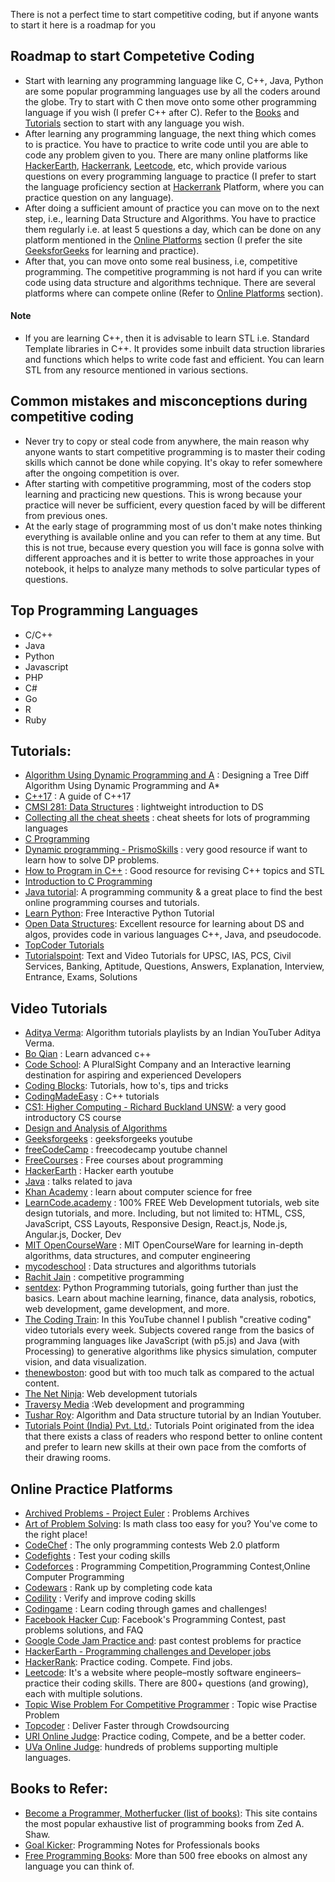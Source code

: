 There is not a perfect time to start competitive coding, but if anyone wants to start it here is a roadmap for you

## Roadmap to start Competetive Coding
- Start with learning any programming language like C, C++, Java, Python are some popular programming languages use by all the coders around the globe. Try to start with C then move onto some other programming language if you wish (I prefer C++ after C). Refer to the [Books](#books-to-refer) and [Tutorials](#tutorials) section to start with any language you wish.
- After learning any programming language, the next thing which comes to is practice. You have to practice to write code until you are able to code any problem given to you. There are many online platforms like [HackerEarth](https://www.hackerearth.com/), [Hackerrank](https://www.hackerrank.com/), [Leetcode](https://leetcode.com/), etc, which provide various questions on every programming language to practice (I prefer to start the language proficiency section at [Hackerrank](https://www.hackerrank.com/) Platform, where you can practice question on any language).
- After doing a sufficient amount of practice you can move on to the next step, i.e., learning Data Structure and Algorithms. You have to practice them regularly i.e. at least 5 questions a day, which can be done on any platform mentioned in the [Online Platforms](#online-practice-platforms) section (I prefer the site [GeeksforGeeks](https://www.geeksforgeeks.org/) for learning and practice).
- After that, you can move onto some real business, i.e, competitive programming. The competitive programming is not hard if you can write code using data structure and algorithms technique. There are several platforms where can compete online (Refer to [Online Platforms](#online-practice-platforms) section).

#### Note
- If you are learning C++, then it is advisable to learn STL i.e. Standard Template libraries in C++. It provides some inbuilt data struction libraries and functions which helps to write code fast and efficient. You can learn STL from any resource mentioned in various sections.

## Common mistakes and misconceptions during competitive coding
- Never try to copy or steal code from anywhere, the main reason why anyone wants to start competitive programming is to master their coding skills which cannot be done while copying. It's okay to refer somewhere after the ongoing competition is over.
- After starting with competitive programming, most of the coders stop learning and practicing new questions. This is wrong because your practice will never be sufficient, every question faced by will be different from previous ones.
- At the early stage of programming most of us don't make notes thinking everything is available online and you can refer to them at any time. But this is not true, because every question you will face is gonna solve with different approaches and it is better to write those approaches in your notebook, it helps to analyze many methods to solve particular types of questions.



## Top Programming Languages
- C/C++
- Java
- Python
- Javascript
- PHP
- C#
- Go
- R
- Ruby

## Tutorials:
- [Algorithm Using Dynamic Programming and A](http://thume.ca/2017/06/17/tree-diffing/) : Designing a Tree Diff Algorithm Using Dynamic Programming and A*
- [C++17](https://www.viva64.com/en/b/0533/) : A guide of C++17
- [CMSI 281: Data Structures](http://cs.lmu.edu/~ray/classes/dsa/) : lightweight introduction to DS
- [Collecting all the cheat sheets](http://overapi.com) : cheat sheets for lots of programming languages
- [C Programming](http://users.cs.cf.ac.uk/Dave.Marshall/C/CE.html)
- [Dynamic programming - PrismoSkills](http://prismoskills.appspot.com/lessons/Dynamic_Programming/Chapter_01_-_Introduction.jsp) : very good resource if want to learn how to solve DP problems.
- [How to Program in C++](http://cs.fit.edu/~mmahoney/cse2050/how2cpp.html) : Good resource for revising C++ topics and STL
- [Introduction to C Programming](http://www.le.ac.uk/users/rjm1/cotter/index.htm)
- [Java tutorial](https://hackr.io/tutorials/learn-java): A programming community & a great place to find the best online programming courses and tutorials.
- [Learn Python](https://www.learnpython.org): Free Interactive Python Tutorial
- [Open Data Structures](http://opendatastructures.org): Excellent resource for learning about DS and algos, provides code in various languages C++, Java, and pseudocode.
- [TopCoder Tutorials](https://www.topcoder.com/community/data-science/data-science-tutorials/)
- [Tutorialspoint](https://www.tutorialspoint.com): Text and Video Tutorials for UPSC, IAS, PCS, Civil Services, Banking, Aptitude, Questions, Answers, Explanation, Interview, Entrance, Exams, Solutions

## Video Tutorials
- [Aditya Verma](https://www.youtube.com/channel/UC5WO7o71wvxMxEtLRkPhiQQ): Algorithm tutorials playlists by an Indian YouTuber Aditya Verma.
- [Bo Qian](https://www.youtube.com/channel/UCEOGtxYTB6vo6MQ-WQ9W_nQ) : Learn advanced c++
- [Code School](https://www.codeschool.com): A PluralSight Company and an Interactive learning destination for aspiring and experienced Developers
- [Coding Blocks](https://www.youtube.com/user/codingblocks): Tutorials, how to's, tips and tricks
- [CodingMadeEasy](https://www.youtube.com/user/CodingMadeEasy/videos) : C++ tutorials
- [CS1: Higher Computing - Richard Buckland UNSW](https://www.youtube.com/playlist?list=PL6B940F08B9773B9F): a very good introductory CS course
- [Design and Analysis of Algorithms](http://openclassroom.stanford.edu/MainFolder/CoursePage.php?course=IntroToAlgorithms)
- [Geeksforgeeks](https://www.youtube.com/channel/UC0RhatS1pyxInC00YKjjBqQ/videos) : geeksforgeeks youtube
- [freeCodeCamp](https://www.youtube.com/channel/UC8butISFwT-Wl7EV0hUK0BQ) : freecodecamp youtube channel
- [FreeCourses](https://freecourses.github.io) : Free courses about programming
- [HackerEarth](https://www.youtube.com/channel/UCYU6nvKyRYnE5kiG9JXkXpA) : Hacker earth youtube
- [Java](https://www.youtube.com/user/java/videos) : talks related to java
- [Khan Academy](https://www.khanacademy.org/computing/computer-science) : learn about computer science for free
- [LearnCode.academy](https://www.youtube.com/channel/UCVTlvUkGslCV_h-nSAId8Sw) : 100% FREE Web Development tutorials, web site design tutorials, and more. Including, but not limited to: HTML, CSS, JavaScript, CSS Layouts, Responsive Design, React.js, Node.js, Angular.js, Docker, Dev
- [MIT OpenCourseWare](https://www.youtube.com/user/MIT/) : MIT OpenCourseWare for learning in-depth algorithms, data structures, and computer engineering
- [mycodeschool](https://www.youtube.com/user/mycodeschool/videos) : Data structures and algorithms tutorials
- [Rachit Jain](https://www.youtube.com/channel/UC9fDC_eBh9e_bogw87DbGKQ/featured) : competitive programming
- [sentdex](https://www.youtube.com/channel/UCfzlCWGWYyIQ0aLC5w48gBQ): Python Programming tutorials, going further than just the basics. Learn about machine learning, finance, data analysis, robotics, web development, game development, and more.
- [The Coding Train](https://www.youtube.com/channel/UCvjgXvBlbQiydffZU7m1_aw): In this YouTube channel I publish "creative coding" video tutorials every week. Subjects covered range from the basics of programming languages like JavaScript (with p5.js) and Java (with Processing) to generative algorithms like physics simulation, computer vision, and data visualization.
- [thenewboston](https://www.youtube.com/user/thenewboston/videos): good but with too much talk as compared to the actual content.
- [The Net Ninja](https://www.youtube.com/channel/UCW5YeuERMmlnqo4oq8vwUpg): Web development tutorials
- [Traversy Media](https://www.youtube.com/user/TechGuyWeb/videos) :Web development and programming
- [Tushar Roy](https://www.youtube.com/user/tusharroy2525/videos): Algorithm and Data structure tutorial by an Indian Youtuber.
- [Tutorials Point (India) Pvt. Ltd.](https://www.youtube.com/channel/UCVLbzhxVTiTLiVKeGV7WEBg): Tutorials Point originated from the idea that there exists a class of readers who respond better to online content and prefer to learn new skills at their own pace from the comforts of their drawing rooms.

## Online Practice Platforms
- [Archived Problems - Project Euler](https://projecteuler.net/archives) : Problems Archives
- [Art of Problem Solving](https://artofproblemsolving.com): Is math class too easy for you? You've come to the right place!
- [CodeChef](https://www.codechef.com) : The only programming contests Web 2.0 platform
- [Codefights](https://codefights.com) : Test your coding skills
- [Codeforces](http://codeforces.com) : Programming Competition,Programming Contest,Online Computer Programming
- [Codewars](https://www.codewars.com) : Rank up by completing code kata
- [Codility](https://codility.com) : Verify and improve coding skills
- [Codingame](https://www.codingame.com/start) : Learn coding through games and challenges!
- [Facebook Hacker Cup](https://www.facebook.com/hackercup/): Facebook's Programming Contest, past problems solutions, and FAQ
- [Google Code Jam Practice and](https://code.google.com/codejam/past-contests): past contest problems for practice
- [HackerEarth - Programming challenges and Developer jobs](https://www.hackerearth.com)
- [HackerRank](https://www.hackerrank.com): Practice coding. Compete. Find jobs.
- [Leetcode](https://www.leetcode.com):  It's a website where people–mostly software engineers–practice their coding skills. There are 800+ questions (and growing), each with multiple solutions.
- [Topic Wise Problem For Competitive Programmer](https://a2oj.com/categories) : Topic wise Practise Problem
- [Topcoder](https://www.topcoder.com) : Deliver Faster through Crowdsourcing
- [URI Online Judge](https://www.urionlinejudge.com.br/judge/en/register): Practice coding, Compete, and be a better coder.
- [UVa Online Judge](https://uva.onlinejudge.org): hundreds of problems supporting multiple languages.

## Books to Refer:
- [Become a Programmer, Motherfucker (list of books)](http://programming-motherfucker.com/become.html): This site contains the most popular exhaustive list of programming books from Zed A. Shaw.
- [Goal Kicker](https://goalkicker.com): Programming Notes for Professionals books
- [Free Programming Books](https://github.com/EbookFoundation/free-programming-books/blob/master/free-programming-books.md): More than 500 free ebooks on almost any language you can think of.